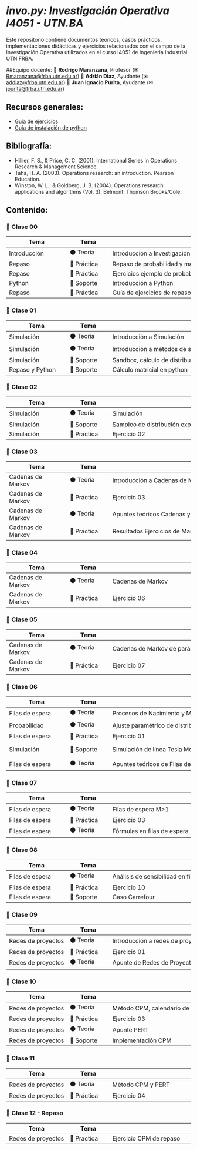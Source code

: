 # *invo.py: Investigación Operativa I4051 - UTN.BA*
Este repositorio contiene documentos teoricos, casos prácticos, implementaciones didácticas y ejercicios relacionados con el campo de la Investigación Operativa utilizados en el curso I4051 de Ingenieria Industrial UTN FRBA. 

##Equipo docente: 
🤖 **Rodrigo Maranzana**, Profesor (✉ Rmaranzana@frba.utn.edu.ar)
🤖 **Adrián Diaz**, Ayudante (✉ addiaz@frba.utn.edu.ar)
🤖 **Juan Ignacio Purita**, Ayudante (✉ jpurita@frba.utn.edu.ar)

## Recursos generales:
- [Guía de ejercicios]()
- [Guía de instalación de python]()

## Bibliografía:
- Hillier, F. S., & Price, C. C. (2001). International Series in Operations Research & Management Science.
- Taha, H. A. (2003). Operations research: an introduction. Pearson Education.
- Winston, W. L., & Goldberg, J. B. (2004). Operations research: applications and algorithms (Vol. 3). Belmont: Thomson Brooks/Cole.

## Contenido:

### :rocket: Clase 00
| <div style="width:150px">Tema</div> | <div style="width:100px">Tema</div> | <div style="width:600px">Título</div> | <div style="width:200px">Recursos</div>
|-|-|-|-|
| Introducción | :black_circle: Teoría | Introducción a Investigación Operativa, probabilidad y distribuciones | [Presentación]() |
| Repaso | :large_blue_circle: Práctica | Repaso de probabilidad y matrices | |
| Repaso | :large_blue_circle: Práctica | Ejercicios ejemplo de probabilidad | [Presentación]() - [Notebook]() |
| Python | :red_circle: Soporte | Introducción a Python | [Presentación]() |
| Repaso | :large_blue_circle: Práctica | Guía de ejercicios de repaso | |

### :rocket: Clase 01
| <div style="width:150px">Tema</div> | <div style="width:100px">Tema</div> | <div style="width:600px">Título</div> | <div style="width:200px">Recursos</div>
|-|-|-|-|
| Simulación | :black_circle: Teoría | Introducción a Simulación | |
| Simulación | :black_circle: Teoría | Introducción a métodos de sampleo en simulación | [Presentación]() - [Notebook]() |
| Simulación | :red_circle: Soporte | Sandbox, cálculo de distribuciones con python | |
| Repaso y Python | :red_circle: Soporte | Cálculo matricial en python | |

### :rocket: Clase 02
| <div style="width:150px">Tema</div> | <div style="width:100px">Tema</div> | <div style="width:600px">Título</div> | <div style="width:200px">Recursos</div>
|-|-|-|-|
| Simulación | :black_circle: Teoría | Simulación | |
| Simulación | :red_circle: Soporte | Sampleo de distribución exponencial | [Presentación]() - [Notebook]() |
| Simulación | :large_blue_circle: Práctica | Ejercicio 02 |  |

### :rocket: Clase 03
| <div style="width:150px">Tema</div> | <div style="width:100px">Tema</div> | <div style="width:600px">Título</div> | <div style="width:200px">Recursos</div>
|-|-|-|-|
| Cadenas de Markov | :black_circle: Teoría | Introducción a Cadenas de Markov | |
| Cadenas de Markov | :large_blue_circle: Práctica | Ejercicio 03 | [Presentación]() - [Notebook]() |
| Cadenas de Markov | :black_circle: Teoría | Apuntes teóricos Cadenas y Procesos de Markov | [Apunte 1]() - [Apunte 2]() |
| Cadenas de Markov | :large_blue_circle: Práctica | Resultados Ejercicios de Markov | [Apunte]() |

### :rocket: Clase 04
| <div style="width:150px">Tema</div> | <div style="width:100px">Tema</div> | <div style="width:600px">Título</div> | <div style="width:200px">Recursos</div>
|-|-|-|-|
| Cadenas de Markov | :black_circle: Teoría | Cadenas de Markov | |
| Cadenas de Markov | :large_blue_circle: Práctica | Ejercicio 06 | |

### :rocket: Clase 05
| <div style="width:150px">Tema</div> | <div style="width:100px">Tema</div> | <div style="width:600px">Título</div> | <div style="width:200px">Recursos</div>
|-|-|-|-|
| Cadenas de Markov | :black_circle: Teoría | Cadenas de Markov de parámetro continuo | |
| Cadenas de Markov | :large_blue_circle: Práctica | Ejercicio 07 | [Presentación]() - [Notebook]() |

### :rocket: Clase 06
| <div style="width:150px">Tema</div> | <div style="width:100px">Tema</div> | <div style="width:600px">Título</div> | <div style="width:200px">Recursos</div>
|-|-|-|-|
| Filas de espera | :black_circle: Teoría | Procesos de Nacimiento y Muerte, Filas de Espera M=1 | |
| Probabilidad | :black_circle: Teoría | Ajuste paramétrico de distribuciones | #ToDo |
| Filas de espera | :large_blue_circle: Práctica | Ejercicio 01 |  |
| Simulación | :red_circle: Soporte | Simulación de línea Tesla Motors | Sacar de taller de simulación |
| Filas de espera | :black_circle: Teoría | Apuntes teóricos de Filas de Espera | [Apunte]() |

### :rocket: Clase 07
| <div style="width:150px">Tema</div> | <div style="width:100px">Tema</div> | <div style="width:600px">Título</div> | <div style="width:200px">Recursos</div>
|-|-|-|-|
| Filas de espera | :black_circle: Teoría | Filas de espera M>1 | |
| Filas de espera | :large_blue_circle: Práctica | Ejercicio 03 |  |
| Filas de espera | :black_circle: Teoría | Fórmulas en filas de espera | [Apunte]() |

### :rocket: Clase 08
| <div style="width:150px">Tema</div> | <div style="width:100px">Tema</div> | <div style="width:600px">Título</div> | <div style="width:200px">Recursos</div>
|-|-|-|-|
| Filas de espera | :black_circle: Teoría | Análisis de sensibilidad en filas de espera | |
| Filas de espera | :large_blue_circle: Práctica | Ejercicio 10 | |
| Filas de espera | :red_circle: Soporte | Caso Carrefour | #ToDo |

### :rocket: Clase 09
| <div style="width:150px">Tema</div> | <div style="width:100px">Tema</div> | <div style="width:600px">Título</div> | <div style="width:200px">Recursos</div>
|-|-|-|-|
| Redes de proyectos | :black_circle: Teoría | Introducción a redes de proyectos y CPM | |
| Redes de proyectos | :large_blue_circle: Práctica | Ejercicio 01 | #ToDo |
| Redes de proyectos | :black_circle: Teoría | Apunte de Redes de Proyectos | [Apunte]() |

### :rocket: Clase 10
| <div style="width:150px">Tema</div> | <div style="width:100px">Tema</div> | <div style="width:600px">Título</div> | <div style="width:200px">Recursos</div>
|-|-|-|-|
| Redes de proyectos | :black_circle: Teoría | Método CPM, calendarío de fecha temprana y tardía | |
| Redes de proyectos | :large_blue_circle: Práctica | Ejercicio 03 |  |
| Redes de proyectos | :black_circle: Teoría | Apunte PERT | [Apunte]() |
| Redes de proyectos | :red_circle: Soporte | Implementación CPM | #ToDo |

### :rocket: Clase 11
| <div style="width:150px">Tema</div> | <div style="width:100px">Tema</div> | <div style="width:600px">Título</div> | <div style="width:200px">Recursos</div>
|-|-|-|-|
| Redes de proyectos | :black_circle: Teoría | Método CPM y PERT | |
| Redes de proyectos | :large_blue_circle: Práctica | Ejercicio 04 |  |


### :rocket: Clase 12 - Repaso
| <div style="width:150px">Tema</div> | <div style="width:100px">Tema</div> | <div style="width:600px">Título</div> | <div style="width:200px">Recursos</div>
|-|-|-|-|
| Redes de proyectos | :large_blue_circle: Práctica | Ejercicio CPM de repaso | #ToDo |
